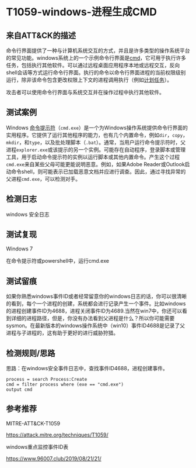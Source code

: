# T1059-windows-进程生成CMD

## 来自ATT&CK的描述

命令行界面提供了一种与计算机系统交互的方式，并且是许多类型的操作系统平台的常见功能。windows系统上的一个示例命令行界面是[cmd](https://attack.mitre.org/software/S0106)，它可用于执行许多任务，包括执行其他软件。可以通过远程桌面应用程序本地或远程交互，反向shell会话等方式运行命令行界面。执行的命令以命令行界面进程的当前权限级别运行，除非该命令包含更改权限上下文的进程调用执行（例如[计划任务](https://attack.mitre.org/techniques/T1053)）。

攻击者可以使用命令行界面与系统交互并在操作过程中执行其他软件。

## 测试案例

Windows [命令提示符](https://en.wikipedia.org/wiki/cmd.exe)（`cmd.exe`）是一个为Windows操作系统提供命令行界面的实用程序。它提供了运行其他程序的能力，也有几个内置命令，例如`dir`，`copy`，`mkdir`，和`type`，以及批处理脚本（`.bat`）。通常，当用户运行命令提示符时，父进程`explorer.exe`或该提示的另一个实例。可能存在自动程序，登录脚本或管理工具，用于启动命令提示符的实例以运行脚本或其他内置命令。产生这个过程`cmd.exe`来自某些父母可能更能说明恶意。例如，如果Adobe Reader或Outlook启动命令shell，则可能表示已加载恶意文档并应进行调查。因此，通过寻找异常的父进程`cmd.exe`，可以检测对手。

## 检测日志

windows 安全日志

## 测试复现

Windows 7

在命令提示符或powershell中，运行cmd.exe

## 测试留痕

如果你熟悉windows事件ID或者经常留意你的windows日志的话，你可以很清晰的看到，每个一个进程的创建，系统都会进行记录产生一个事件。比如windows的进程创建事件ID为4688，进程关闭事件ID为4689.当然在win7中，你还可以看到详细的进程路径，但是，你没有办法看到父进程是什么？所以你可能需要sysmon。在最新版本的windows操作系统中（win10）事件ID4688是记录了父进程与子进程的，这有助于更好的进行威胁狩猎。

## 检测规则/思路

思路：在windows安全事件日志中，查找事件ID4688，进程创建事件。

```elk
process = search Process:Create
cmd = filter process where (exe == "cmd.exe")
output cmd
```

## 参考推荐

MITRE-ATT&CK-T1059

<https://attack.mitre.org/techniques/T1059/>

windows重点监控事件ID表

<https://www.96007.club/2019/08/21/21/>
